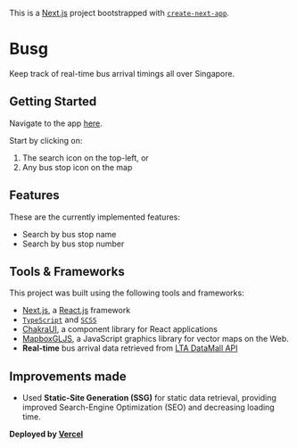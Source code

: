 This is a [Next.js](https://nextjs.org/) project bootstrapped with [`create-next-app`](https://github.com/vercel/next.js/tree/canary/packages/create-next-app).

# Busg

Keep track of real-time bus arrival timings all over Singapore.

## Getting Started

Navigate to the app [here](https://busg.vercel.app).

Start by clicking on:
1. The search icon on the top-left, or
1. Any bus stop icon on the map

## Features

These are the currently implemented features:

* Search by bus stop name
* Search by bus stop number

## Tools & Frameworks

This project was built using the following tools and frameworks:
* [Next.js](https://nextjs.org), a [React.js](https://reactjs.org) framework
* [`TypeScript`](https://www.typescriptlang.org/) and [`SCSS`](https://sass-lang.com/)
* [ChakraUI](https://chakra-ui.com), a component library for React applications
* [MapboxGLJS](https://www.mapbox.com/mapbox-gljs), a JavaScript graphics library for vector maps on the Web.
* **Real-time** bus arrival data retrieved from [LTA DataMall API](https://datamall.lta.gov.sg/content/datamall/en.html)


## Improvements made

* Used **Static-Site Generation (SSG)** for static data retrieval, providing improved Search-Engine Optimization (SEO) and decreasing loading time.


 **Deployed by [Vercel](https://vercel.com)**

